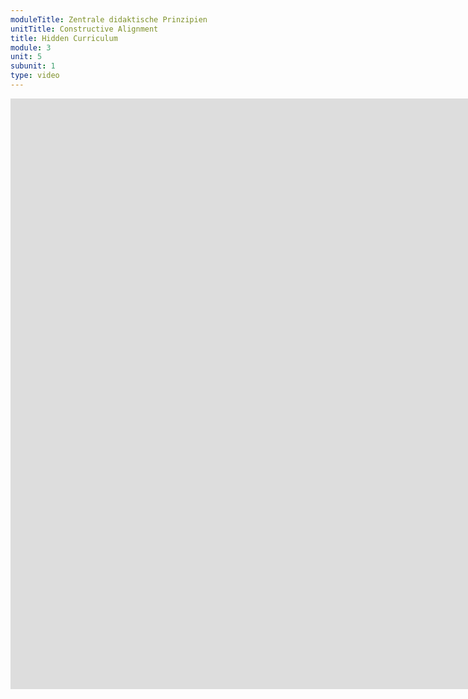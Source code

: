 ```yaml
---
moduleTitle: Zentrale didaktische Prinzipien
unitTitle: Constructive Alignment
title: Hidden Curriculum
module: 3
unit: 5
subunit: 1
type: video
---
```


<iframe width="1922" height="945" src="https://www.youtube.com/embed/xcdd765rric" frameborder="0" allow="accelerometer; autoplay; encrypted-media; gyroscope; picture-in-picture" allowfullscreen></iframe>

<!-- Für Lernende ist das *Hidden Curriculum* meistens die Prüfungsform am Ende eines Kurses. Mit der Art und Weise wie geprüft wird, entscheidet sich, wie sich Lernenden auf diese Prüfung vorbereiten. Prüft deine Prüfung taxonomisch leichte Lernziele ab (z.B. *benennen*), werden deine Lernenden in der Regel nicht tiefer in die Materie einsteigen als du mit einer solchen Prüfung vorgibst. 

Deine Lernziele werden daher nur erreicht, wenn deine Prüfungsform mit den Lernzielen abgestimmt ist. Ansonsten sind Lernziele lediglich eine Dekoration. Die Lernmethoden erfüllen wiederum einen anderen Zweck. Sie unterstützen deine Lernende darin, die Prüfungen zu bestehen und damit deine Lernziele zu erreichen. Hast du einen Mismatch zwischen der Lernform und der Prüfungsform, unterstützt du die Lernenden nur unzureichend bei der Erreichung des Kursziels. -->